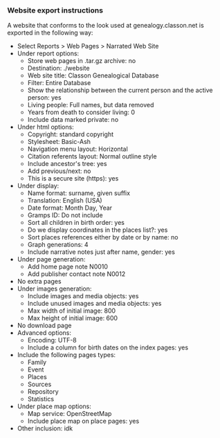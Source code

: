 ### Website export instructions
A website that conforms to the look used at genealogy.classon.net is exported in the following way: 

- Select Reports > Web Pages > Narrated Web Site
- Under report options:
    - Store web pages in .tar.gz archive: no
    - Destination: ./website
    - Web site title: Classon Genealogical Database
    - Filter: Entire Database
    - Show the relationship between the current person and the active person: yes
    - Living people: Full names, but data removed
    - Years from death to consider living: 0
    - Include data marked private: no
- Under html options:
    - Copyright: standard copyright
    - Stylesheet: Basic-Ash
    - Navigation menu layout: Horizontal
    - Citation referents layout: Normal outline style
    - Include ancestor's tree: yes
    - Add previous/next: no
    - This is a secure site (https): yes
- Under display:
    - Name format: surname, given suffix
    - Translation: English (USA)
    - Date format: Month Day, Year
    - Gramps ID: Do not include
    - Sort all children in birth order: yes
    - Do we display coordinates in the places list?: yes
    - Sort places references either by date or by name: no
    - Graph generations: 4
    - Include narrative notes just after name, gender: yes
- Under page generation:
    - Add home page note N0010
    - Add publisher contact note N0012
- No extra pages
- Under images generation: 
    - Include images and media objects: yes
    - Include unused images and media objects: yes
    - Max width of initial image: 800
    - Max height of initial image: 600
- No download page
- Advanced options:
    - Encoding: UTF-8
    - Include a column for birth dates on the index pages: yes
- Include the following pages types:
    - Family
    - Event
    - Places
    - Sources 
    - Repository
    - Statistics
- Under place map options:
    - Map service: OpenStreetMap
    - Include place map on place pages: yes
- Other inclusion: idk